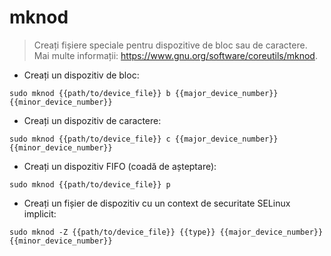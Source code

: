 # mknod

> Creați fișiere speciale pentru dispozitive de bloc sau de caractere.
> Mai multe informații: <https://www.gnu.org/software/coreutils/mknod>.

- Creați un dispozitiv de bloc:

`sudo mknod {{path/to/device_file}} b {{major_device_number}} {{minor_device_number}}`

- Creați un dispozitiv de caractere:

`sudo mknod {{path/to/device_file}} c {{major_device_number}} {{minor_device_number}}`

- Creați un dispozitiv FIFO (coadă de așteptare):

`sudo mknod {{path/to/device_file}} p`

- Creați un fișier de dispozitiv cu un context de securitate SELinux implicit:

`sudo mknod -Z {{path/to/device_file}} {{type}} {{major_device_number}} {{minor_device_number}}`
